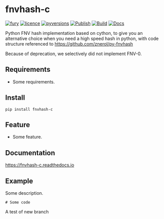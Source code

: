 # fnvhash-c
[![fury](https://img.shields.io/pypi/v/fnvhash-c.svg)](https://pypi.org/project/fnvhash-c/)
[![licence](https://img.shields.io/github/license/GoodManWEN/fnvhash-c)](https://github.com/GoodManWEN/fnvhash-c/blob/master/LICENSE)
[![pyversions](https://img.shields.io/pypi/pyversions/fnvhash-c.svg)](https://pypi.org/project/fnvhash-c/)
[![Publish](https://github.com/GoodManWEN/fnvhash-c/workflows/Publish/badge.svg)](https://github.com/GoodManWEN/fnvhash-c/actions?query=workflow:Publish)
[![Build](https://github.com/GoodManWEN/fnvhash-c/workflows/Build/badge.svg)](https://github.com/GoodManWEN/fnvhash-c/actions?query=workflow:Build)
[![Docs](https://readthedocs.org/projects/fnvhash-c/badge/?version=latest)](https://readthedocs.org/projects/fnvhash-c/)

Python FNV hash implementation based on cython, to give you an alternative choice 
when you need a high speed hash in python, with code structure referenced to
https://github.com/znerol/py-fnvhash

Because of deprecation, we selectively did not implement FNV-0.

## Requirements
- Some requirements.

## Install

    pip install fnvhash-c

## Feature
- Some feature.

## Documentation
https://fnvhash-c.readthedocs.io

## Example

Some description.
```Python3
# Some code
```

A test of new branch
